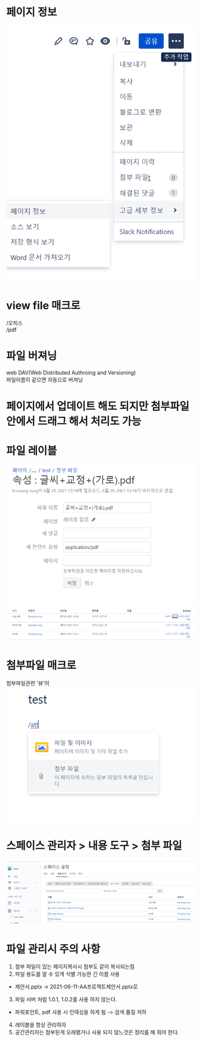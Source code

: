 # 페이지 정보
![](images/2021-08-29-13-04-43.png)

# view file 매크로
/오피스  
/pdf  

# 파일 버져닝
web DAV(Web Distributed Authroing and Versioning)  
파일이름이 같으면 자동으로 버져닝

# 페이지에서 업데이트 해도 되지만 첨부파일안에서 드래그 해서 처리도 가능

# 파일 레이블 
![](images/2021-08-29-13-22-10.png)
![](images/2021-08-29-13-22-55.png)

# 첨부파일 매크로
첨부파일관련 '뷰'어  
![](images/2021-08-29-13-26-07.png)

# 스페이스 관리자 > 내용 도구 > 첨부 파일
![](images/2021-08-29-13-29-51.png)

# 파일 관리시 주의 사항
1. 첨부 파일이 있는 페이지복사시 첨부도 같이 복사되는점
2. 파일 용도를 알 수 있게 식별 가능한 긴 이름 사용
 - 제안서.pptx -> 2021-06-11-AA프로젝트제안서.pptx로
3. 파일 서버 처럼 1.0.1, 1.0.2를 사용 하지 않는다.
 - 파워포인트, pdf 사용 시 인덱싱을 하게 됨 -> 검색 품질 저하
4. 레이블을 항상 관리하자
5. 공간관리자는 첨부된게 오래됐거나 사용 되지 않느것은 정리를 해 줘야 한다.